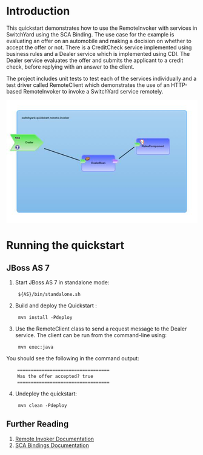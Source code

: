 Introduction
============
This quickstart demonstrates how to use the RemoteInvoker with services in SwitchYard using the SCA Binding.  The use
case for the example is evaluating an offer on an automobile and making a decision on whether to accept the offer or not.
There is a CreditCheck service implemented using business rules and a Dealer service which is implemented using CDI.  The
Dealer service evaluates the offer and submits the applicant to a credit check, before replying with an answer to the client.

The project includes unit tests to test each of the services individually and a test driver called RemoteClient which
demonstrates the use of an HTTP-based RemoteInvoker to invoke a SwitchYard service remotely.

![Remote Invoker Quickstart](https://github.com/jboss-switchyard/quickstarts/raw/master/remote-invoker/remote-invoker.jpg)

Running the quickstart
======================

JBoss AS 7
----------
1. Start JBoss AS 7 in standalone mode:

        ${AS}/bin/standalone.sh

2. Build and deploy the Quickstart :

        mvn install -Pdeploy

3. Use the RemoteClient class to send a request message to the Dealer service.  The client can be
   run from the command-line using:

        mvn exec:java

You should see the following in the command output:
```
    ==================================
    Was the offer accepted? true
    ==================================
```

4. Undeploy the quickstart:

        mvn clean -Pdeploy

## Further Reading

1. [Remote Invoker Documentation](https://docs.jboss.org/author/display/SWITCHYARD/Remote+Invoker)
2. [SCA Bindings Documentation](https://docs.jboss.org/author/display/SWITCHYARD/SCA)
